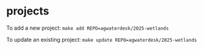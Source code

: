 # projects
 
To add a new project:
`make add REPO=agwaterdesk/2025-wetlands`

To update an existing project:
`make update REPO=agwaterdesk/2025-wetlands`